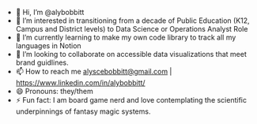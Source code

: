 - 👋 Hi, I’m @alybobbitt
- 👀 I’m interested in transitioning from a decade of Public Education (K12, Campus and District levels) to Data Science or Operations Analyst Role
- 🌱 I’m currently learning to make my own code library to track all my languages in Notion
- 💞️ I’m looking to collaborate on accessible data visualizations that meet brand guidlines.
- 📫 How to reach me alyscebobbitt@gmail.com | https://www.linkedin.com/in/alybobbitt/
- 😄 Pronouns: they/them 
- ⚡ Fun fact: I am board game nerd and love contemplating the scientific underpinnings of fantasy magic systems. 

<!---
alybobbitt/alybobbitt is a ✨ special ✨ repository because its `README.md` (this file) appears on your GitHub profile.
You can click the Preview link to take a look at your changes.
--->

